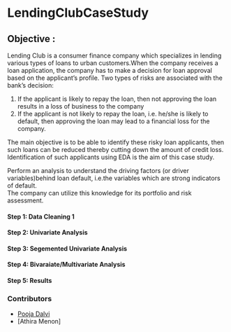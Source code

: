 # LendingClubCaseStudy
 ## Objective :
Lending Club is a  consumer finance company which specializes in lending various types of loans to urban customers.When the company receives a loan application, the company has to make a decision for loan approval based on the applicant’s profile. Two types of risks are associated with the bank’s decision:
1. If the applicant is likely to repay the loan, then not approving the loan results in a loss of business to the company
2. If the applicant is not likely to repay the loan, i.e. he/she is likely to default, then approving the loan may lead to a financial loss for the company.

The main objective is to be able to identify these risky loan applicants, then such loans can be reduced thereby cutting down the amount of credit loss. Identification of such applicants using EDA is the aim of this case study. 

Perform an analysis to understand the driving factors (or driver variables)behind loan default, i.e.the variables which are strong indicators of default.  
The company can utilize this knowledge for its portfolio and risk assessment. 

#### Step 1: Data Cleaning 1  
#### Step 2: Univariate Analysis
#### Step 3: Segemented Univariate Analysis
#### Step 4: Bivaraiate/Multivariate Analysis
#### Step 5: Results   


### Contributors
* [Pooja Dalvi](https://github.com/beingpooja)
* [Athira Menon]

